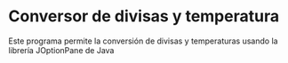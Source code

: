 # Conversor de divisas y temperatura
Este programa permite la conversión de divisas y temperaturas usando la librería JOptionPane de Java
